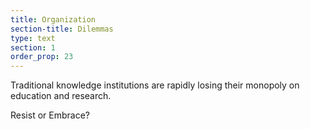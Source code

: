 ```yaml
---
title: Organization
section-title: Dilemmas
type: text 
section: 1
order_prop: 23
---
```


Traditional <span>knowledge institutions</span> are rapidly losing their monopoly on education and research.

Resist or Embrace?

